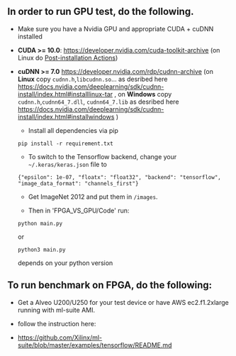 ## In order to run GPU test, do the following.

  - Make sure you have a Nvidia GPU and appropriate CUDA + cuDNN installed
* **CUDA >= 10.0**: https://developer.nvidia.com/cuda-toolkit-archive (on Linux do [Post-installation Actions](https://docs.nvidia.com/cuda/cuda-installation-guide-linux/index.html#post-installation-actions))

* **cuDNN >= 7.0** https://developer.nvidia.com/rdp/cudnn-archive (on **Linux** copy `cudnn.h`,`libcudnn.so`... as desribed here https://docs.nvidia.com/deeplearning/sdk/cudnn-install/index.html#installlinux-tar , on **Windows** copy `cudnn.h`,`cudnn64_7.dll`, `cudnn64_7.lib` as desribed here https://docs.nvidia.com/deeplearning/sdk/cudnn-install/index.html#installwindows )

  * Install all dependencies via pip
  ```
  pip install -r requirement.txt
  ```
  
  * To switch to the Tensorflow backend, change your `~/.keras/keras.json` file to
  ```
  {"epsilon": 1e-07, "floatx": "float32", "backend": "tensorflow", "image_data_format": "channels_first"}
  ```
  
  * Get ImageNet 2012 and put them in `/images`. 
  
  * Then in 'FPGA_VS_GPU/Code' run:
  ```
  python main.py
  ```
  or
  ```
  python3 main.py
  ```
  depends on your python version
  
## To run benchmark on FPGA, do the following:

  - Get a Alveo U200/U250 for your test device or have AWS ec2.f1.2xlarge running with ml-suite AMI.
  
  - follow the instruction here:
  
  * https://github.com/Xilinx/ml-suite/blob/master/examples/tensorflow/README.md

